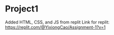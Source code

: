 # Project1
Added HTML, CSS, and JS from replit 
Link for replit: https://replit.com/@YixiongCao/Assignment-1?v=1
